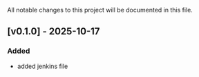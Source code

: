 All notable changes to this project will be documented in this file.

## [v0.1.0] - 2025-10-17
### Added
- added jenkins file
